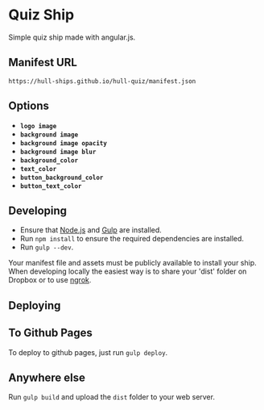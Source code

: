 Quiz Ship
=========

Simple quiz ship made with angular.js.

## Manifest URL

```
https://hull-ships.github.io/hull-quiz/manifest.json
```

## Options

- **`logo image`**
- **`background image`**
- **`background image opacity`**
- **`background image blur`**
- **`background_color`**
- **`text_color`**
- **`button_background_color`**
- **`button_text_color`**

## Developing

- Ensure that [Node.js](http://nodejs.org) and [Gulp](http://gulpjs.com/) are installed.
- Run `npm install` to ensure the required dependencies are installed.
- Run `gulp --dev`.

Your manifest file and assets must be publicly available to install your ship.
When developing locally the easiest way is to share your 'dist' folder on
Dropbox or to use [ngrok](https://ngrok.com).

## Deploying

## To Github Pages

To deploy to github pages, just run `gulp deploy`.

## Anywhere else

Run `gulp build` and upload the `dist` folder to your web server.

